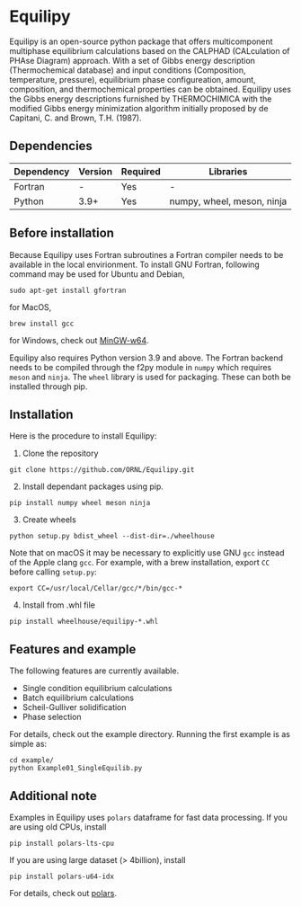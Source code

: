 # Equilipy
Equilipy is an open-source python package that offers multicomponent multiphase equilibrium calculations based on the CALPHAD (CALculation of PHAse Diagram) approach. With a set of Gibbs energy description (Thermochemical database) and input conditions (Composition, temperature, pressure), equilibrium phase configureation, amount, composition, and thermochemical properties can be obtained. Equilipy uses the Gibbs energy descriptions furnished by THERMOCHIMICA with the modified Gibbs energy minimization algorithm initially proposed by de Capitani, C. and Brown, T.H. (1987).

## Dependencies
|Dependency | Version  | Required | Libraries |
|---------- | -------  |--------  |-------    |
|Fortran    | -        | Yes      | -
|Python     | 3.9+     | Yes      | numpy, wheel, meson, ninja

## Before installation
Because Equilipy uses Fortran subroutines a Fortran compiler needs to be available in the local envirionment. To install GNU Fortran, following command may be used for Ubuntu and Debian,
```
sudo apt-get install gfortran
```
for MacOS,
```
brew install gcc
```
for Windows, check out [MinGW-w64](https://www.mingw-w64.org/downloads/#mingw-builds).

Equilipy also requires Python version 3.9 and above. The Fortran backend needs to be compiled through the f2py module in `numpy` which requires `meson` and `ninja`. The `wheel` library is used for packaging. These can both be installed through pip.

## Installation
Here is the procedure to install Equilipy:
1. Clone the repository
```
git clone https://github.com/ORNL/Equilipy.git
```
2. Install dependant packages using pip.
```
pip install numpy wheel meson ninja
```
3. Create wheels
```
python setup.py bdist_wheel --dist-dir=./wheelhouse
```
Note that on macOS it may be necessary to explicitly use GNU `gcc` instead of the Apple clang `gcc`. For example, with a brew installation, export `CC` before calling `setup.py`:
```
export CC=/usr/local/Cellar/gcc/*/bin/gcc-*
```
4. Install from .whl file
```
pip install wheelhouse/equilipy-*.whl
```

## Features and example
The following features are currently available.
- Single condition equilibrium calculations
- Batch equilibrium calculations
- Scheil-Gulliver solidification
- Phase selection

For details, check out the example directory.
Running the first example is as simple as:
```
cd example/
python Example01_SingleEquilib.py
```

## Additional note
Examples in Equilipy uses `polars` dataframe for fast data processing. If you are using old CPUs, install
```
pip install polars-lts-cpu
```
If you are using large dataset (> 4billion), install 
```
pip install polars-u64-idx
```
For details, check out [polars](https://docs.pola.rs/).